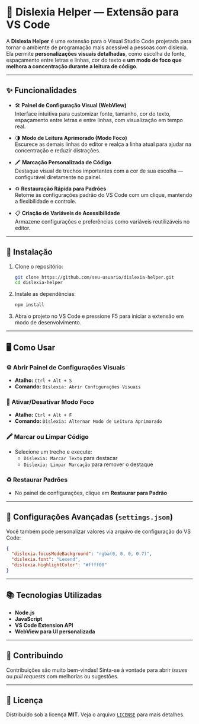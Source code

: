 # 📖 Dislexia Helper — Extensão para VS Code

A **Dislexia Helper** é uma extensão para o Visual Studio Code projetada para tornar o ambiente de programação mais acessível a pessoas com dislexia. Ela permite **personalizações visuais detalhadas**, como escolha de fonte, espaçamento entre letras e linhas, cor do texto e **um modo de foco que melhora a concentração durante a leitura de código**.

---

## ✨ Funcionalidades

- 🛠 **Painel de Configuração Visual (WebView)**  
  Interface intuitiva para customizar fonte, tamanho, cor do texto, espaçamento entre letras e entre linhas, com visualização em tempo real.

- 🌗 **Modo de Leitura Aprimorado (Modo Foco)**  
  Escurece as demais linhas do editor e realça a linha atual para ajudar na concentração e reduzir distrações.

- 🖍️ **Marcação Personalizada de Código**  
  Destaque visual de trechos importantes com a cor de sua escolha — configurável diretamente no painel.

- ♻ **Restauração Rápida para Padrões**  
  Retorne às configurações padrão do VS Code com um clique, mantendo a flexibilidade e controle.

- 📋 **Criação de Variáveis de Acessibilidade**  
  Armazene configurações e preferências como variáveis reutilizáveis no editor.

---

## 🚀 Instalação

1. Clone o repositório:
   ```bash
   git clone https://github.com/seu-usuario/dislexia-helper.git
   cd dislexia-helper
   ```

2. Instale as dependências:
   ```bash
   npm install
   ```
3. Abra o projeto no VS Code e pressione F5 para iniciar a extensão em modo de desenvolvimento.

---

## 🖥 Como Usar

### ⚙ Abrir Painel de Configurações Visuais
- **Atalho:** `Ctrl + Alt + S`  
- **Comando:** `Dislexia: Abrir Configurações Visuais`

### 🌙 Ativar/Desativar Modo Foco
- **Atalho:** `Ctrl + Alt + F`  
- **Comando:** `Dislexia: Alternar Modo de Leitura Aprimorado`

### 🖍 Marcar ou Limpar Código
- Selecione um trecho e execute:
  - `Dislexia: Marcar Texto` para destacar
  - `Dislexia: Limpar Marcação` para remover o destaque

### ♻ Restaurar Padrões
- No painel de configurações, clique em **Restaurar para Padrão**

---

## 🔧 Configurações Avançadas (`settings.json`)

Você também pode personalizar valores via arquivo de configuração do VS Code:

```json
{
  "dislexia.focusModeBackground": "rgba(0, 0, 0, 0.7)",
  "dislexia.font": "Lexend",
  "dislexia.highlightColor": "#ffff00"
}
```

---

## 📚 Tecnologias Utilizadas

- **Node.js**
- **JavaScript**
- **VS Code Extension API**
- **WebView para UI personalizada**

---

## 🤝 Contribuindo

Contribuições são muito bem-vindas! Sinta-se à vontade para abrir *issues* ou *pull requests* com melhorias ou sugestões.

---

## 📜 Licença

Distribuído sob a licença **MIT**. Veja o arquivo [`LICENSE`](./LICENSE) para mais detalhes.
